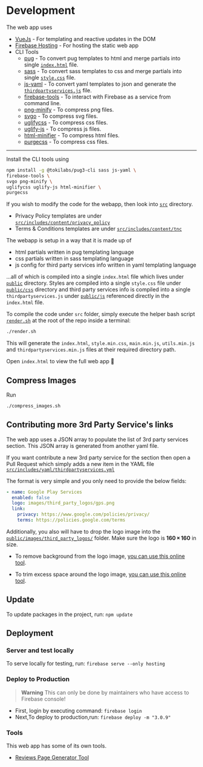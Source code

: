 # Development

The web app uses

- [VueJs](https://vuejs.org/) - For templating and reactive updates in the DOM
- [Firebase Hosting](https://firebase.google.com/docs/hosting/) - For hosting the static web app
- CLI Tools
  - [pug](https://github.com/tokilabs/pug3-cli) - To convert pug templates to html and merge partials into single [`index.html`](public/index.html) file.
  - [sass](https://sass-lang.com/documentation/cli) - To convert sass templates to css and merge partials into single [`style.css`](public/css/style.css) file.
  - [js-yaml](https://github.com/nodeca/js-yaml#cli-executable) - To convert yaml templates to json and generate the [`thirdpartyservices.js`](src/js/thirdpartyservices.js) file.
  - [firebase-tools](https://github.com/firebase/firebase-tools) - To interact with Firebase as a service from command line.
  - [png-minify](https://www.npmjs.com/package/png-minify) - To compress png files.
  - [svgo](https://www.npmjs.com/package/svgo) - To compress svg files.
  - [uglifycss](https://www.npmjs.com/package/uglifycss) - To compress css files.
  - [uglify-js](https://www.npmjs.com/package/uglify-js) - To compress js files.
  - [html-minifier](https://www.npmjs.com/package/html-minifier) - To compress html files.
  - [purgecss](https://purgecss.com/CLI.html) - To compress css files.

---

Install the CLI tools using

```sh
npm install -g @tokilabs/pug3-cli sass js-yaml \
firebase-tools \
svgo png-minify \
uglifycss uglify-js html-minifier \
purgecss
```

If you wish to modify the code for the webapp, then look into [`src`](src) directory.

- Privacy Policy templates are under [`src/includes/content/privacy_policy`](src/includes/content/privacy_policy)
- Terms & Conditions templates are under [`src/includes/content/tnc`](src/includes/content/tnc)

The webapp is setup in a way that it is made up of

- html partials written in pug templating language
- css partials written in sass templating language
- js config for third party services info written in yaml templating language

...all of which is compiled into a single `index.html` file which lives under [`public`](public) directory. Styles are compiled into a single `style.css` file under [`public/css`](public/css) directory and third party services info is compiled into a single `thirdpartyservices.js` under [`public/js`](public/js) referenced directly in the `index.html` file.

To compile the code under `src` folder, simply execute the helper bash script [`render.sh`](render.sh) at the root of the repo inside a terminal:

```sh
./render.sh
```

This will generate the `index.html`, `style.min.css`, `main.min.js`, `utils.min.js` and `thirdpartyservices.min.js` files at their required directory path.

Open `index.html` to view the full web app 🎉

## Compress Images

Run

```sh
./compress_images.sh
```

## Contributing more 3rd Party Service's links

The web app uses a JSON array to populate the list of 3rd party services section. This JSON array is generated from another yaml file.

If you want contribute a new 3rd party service for the section then open a Pull Request which simply adds a new item in the YAML file [`src/includes/yaml/thirdpartyservices.yml`](src/includes/yaml/thirdpartyservices.yml)

The format is very simple and you only need to provide the below fields:

```yml
- name: Google Play Services
  enabled: false
  logo: images/third_party_logos/gps.png
  link:
    privacy: https://www.google.com/policies/privacy/
    terms: https://policies.google.com/terms
```

Additionally, you also will have to drop the logo image into the [`public/images/third_party_logos/`](public/images/third_party_logos/) folder. Make sure the logo is **160 × 160** in size.

- To remove background from the logo image, [you can use this online tool](https://www.remove.bg/).

- To trim excess space around the logo image, [you can use this online tool](https://www.imagetools.org/trim).

## Update

To update packages in the project, run: `npm update`

## Deployment

### Server and test locally

To serve locally for testing, run: `firebase serve --only hosting`

### Deploy to Production

> **Warning**
> This can only be done by maintainers who have access to Firebase console!

- First, login by executing command: `firebase login`
- Next,To deploy to production,run: `firebase deploy -m "3.0.9"`

### Tools

This web app has some of its own tools.

- [Reviews Page Generator Tool](tools/reviews-page-generator/readme.md)
